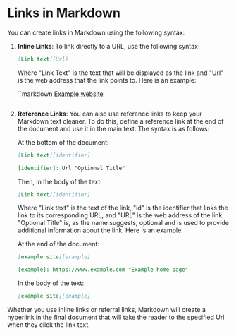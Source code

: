 # Links in Markdown

You can create links in Markdown using the following syntax:

1. **Inline Links**: To link directly to a URL, use the following syntax:

    ```markdown
    [Link text](Url)
    ```

    Where "Link Text" is the text that will be displayed as the link and "Url" is the web address that the link points to. Here is an example:

    ``markdown
    [Example website](https://www.example.com)
    ```

2. **Reference Links**: You can also use reference links to keep your Markdown text cleaner. To do this, define a reference link at the end of the document and use it in the main text. The syntax is as follows:

    At the bottom of the document:

    ```markdown
    [Link text][identifier]

    [identifier]: Url "Optional Title"
    ```

    Then, in the body of the text:

    ```markdown
    [Link text][identifier]
    ```

    Where "Link text" is the text of the link, "id" is the identifier that links the link to its corresponding URL, and "URL" is the web address of the link. "Optional Title" is, as the name suggests, optional and is used to provide additional information about the link. Here is an example:

    At the end of the document:

    ```markdown
    [example site][example]

    [example]: https://www.example.com "Example home page"
    ```

    In the body of the text:

    ```markdown
    [example site][example]
    ```

Whether you use inline links or referral links, Markdown will create a hyperlink in the final document that will take the reader to the specified Url when they click the link text.
